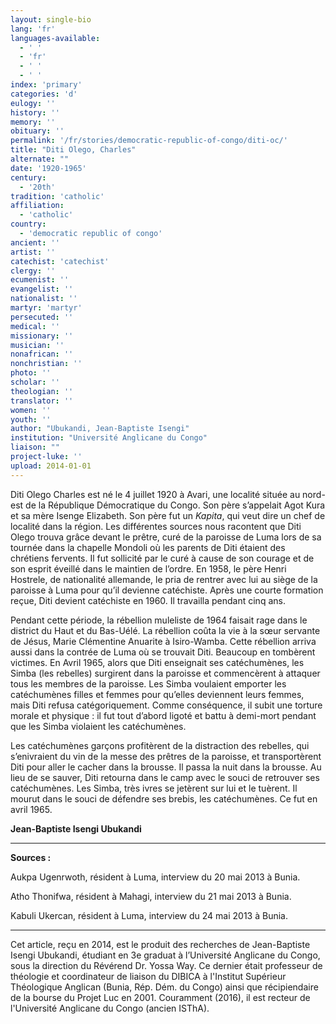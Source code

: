 ```yaml
---
layout: single-bio
lang: 'fr'
languages-available:
  - ' '
  - 'fr'
  - ' '
  - ' '
index: 'primary'
categories: 'd'
eulogy: ''
history: ''
memory: ''
obituary: ''
permalink: '/fr/stories/democratic-republic-of-congo/diti-oc/'
title: "Diti Olego, Charles"
alternate: ""
date: '1920-1965'
century:
  - '20th'
tradition: 'catholic'
affiliation:
  - 'catholic'
country:
  - 'democratic republic of congo'
ancient: ''
artist: ''
catechist: 'catechist'
clergy: ''
ecumenist: ''
evangelist: ''
nationalist: ''
martyr: 'martyr'
persecuted: ''
medical: ''
missionary: ''
musician: ''
nonafrican: ''
nonchristian: ''
photo: ''
scholar: ''
theologian: ''
translator: ''
women: ''
youth: ''
author: "Ubukandi, Jean-Baptiste Isengi"
institution: "Université Anglicane du Congo"
liaison: ""
project-luke: ''
upload: 2014-01-01
---
```




Diti Olego Charles est né le 4 juillet 1920 à Avari, une localité située au nord-est de la République Démocratique du Congo. Son père s’appelait Agot Kura et sa mère Isenge Elizabeth. Son père fut un *Kapita*, qui veut dire un chef de localité dans la région. Les différentes sources nous racontent que Diti Olego trouva grâce devant le prêtre, curé de la paroisse de Luma lors de sa tournée dans la chapelle  Mondoli  où les parents de Diti étaient des chrétiens fervents. Il fut sollicité par le curé  à cause de  son courage et de son esprit éveillé dans le maintien de l’ordre. En 1958, le père Henri Hostrele, de nationalité allemande, le pria de rentrer avec lui au siège de la paroisse à Luma pour qu’il devienne catéchiste. Après une courte formation reçue, Diti devient catéchiste en 1960. Il travailla pendant cinq ans.

Pendant cette période, la rébellion muleliste de 1964 faisait rage dans le district du Haut et du Bas-Uélé. La rébellion coûta la vie à la sœur servante de Jésus, Marie Clémentine Anuarite à Isiro-Wamba. Cette rébellion arriva aussi dans la contrée de Luma où se trouvait Diti. Beaucoup en tombèrent victimes. En Avril 1965, alors que Diti enseignait ses catéchumènes, les Simba (les rebelles) surgirent dans la paroisse et commencèrent à attaquer tous les membres de la paroisse. Les Simba voulaient emporter les catéchumènes filles et femmes pour qu’elles deviennent  leurs femmes, mais Diti refusa catégoriquement. Comme conséquence, il subit une torture morale et physique : il fut tout d’abord ligoté et battu à demi-mort pendant que les Simba violaient les catéchumènes.

Les catéchumènes garçons profitèrent de la distraction des rebelles, qui s’enivraient du vin de la messe des prêtres de la paroisse, et transportèrent Diti pour aller le cacher dans la brousse. Il passa la nuit dans la brousse. Au lieu de se sauver, Diti retourna dans le camp avec le souci de retrouver ses catéchumènes. Les Simba, très ivres se jetèrent sur lui et le tuèrent. Il mourut dans le souci de défendre ses brebis, les catéchumènes. Ce fut en avril 1965.

**Jean-Baptiste Isengi Ubukandi**

---

**Sources :**

Aukpa Ugenrwoth, résident à Luma, interview du 20 mai 2013 à Bunia.

Atho Thonifwa, résident à Mahagi, interview du 21 mai 2013 à Bunia.

Kabuli Ukercan, résident à Luma, interview du 24 mai 2013 à Bunia.

---

Cet article, reçu en 2014, est le produit des recherches de Jean-Baptiste Isengi Ubukandi, étudiant en 3e graduat à l’Université Anglicane du Congo, sous la direction du Révérend Dr. Yossa Way. Ce dernier était professeur de théologie et coordinateur de liaison du DIBICA à l'Institut Supérieur Théologique Anglican (Bunia, Rép. Dém. du Congo) ainsi que récipiendaire de la bourse du Projet Luc en 2001. Couramment (2016), il est recteur de l'Université Anglicane du Congo (ancien ISThA).

